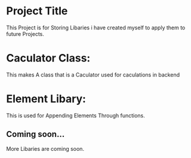 
# Project Title

This Project is for Storing Libaries i have created myself to apply them to future Projects.



# Caculator Class: 
This makes A class that is a Caculator used for caculations in backend

# Element Libary: 
This is used for Appending Elements Through functions.

## Coming soon...

More Libaries are coming soon.
